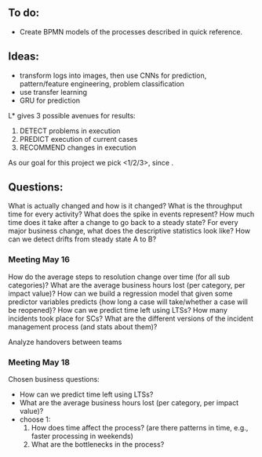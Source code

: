 ## To do:
- Create BPMN models of the processes described in quick reference.

## Ideas:
- transform logs into images, then use CNNs for prediction, pattern/feature engineering, problem classification
- use transfer learning
- GRU for prediction

L* gives 3 possible avenues for results:

1. DETECT problems in execution
2. PREDICT execution of current cases
3. RECOMMEND changes in execution

As our goal for this project we pick <1/2/3>, since <argumentation>.

## Questions:
What is actually changed and how is it changed?
What is the throughput time for every activity?
What does the spike in events represent?
How much time does it take after a change to go back to a steady state?
For every major business change, what does the descriptive statistics look like?
How can we detect drifts from steady state A to B?


### Meeting May 16
How do the average steps to resolution change over time (for all sub categories)?
What are the average business hours lost (per category, per impact value)?
How can we build a regression model that given some predictor variables predicts {how long a case will take/whether a case will be reopened}?
How can we predict time left using LTSs?
How many incidents took place for SCs?
What are the different versions of the incident management process (and stats about them)?


Analyze handovers between teams

### Meeting May 18
Chosen business questions:
- How can we predict time left using LTSs?
- What are the average business hours lost (per category, per impact value)?
- choose 1:
	1. How does time affect the process? (are there patterns in time, e.g., faster processing in weekends)
	2. What are the bottlenecks in the process? 